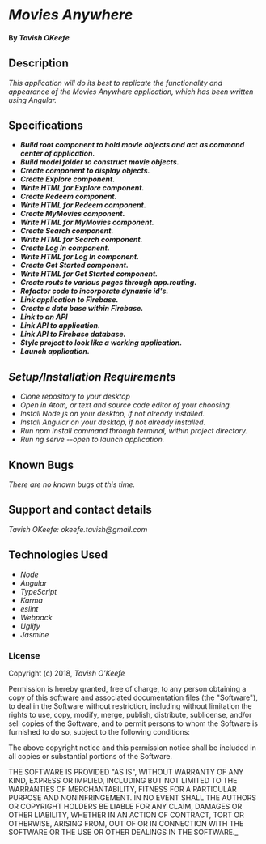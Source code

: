 # _Movies Anywhere_

#### By _**Tavish OKeefe**_

## Description

_This application will do its best to replicate the functionality and appearance of the Movies Anywhere application, which has been written using Angular._

## Specifications

* _**Build root component to hold movie objects and act as command center of application.**_
* _**Build model folder to construct movie objects.**_
* _**Create component to display objects.**_
* _**Create Explore component.**_
* _**Write HTML for Explore component.**_
* _**Create Redeem component.**_
* _**Write HTML for Redeem component.**_
* _**Create MyMovies component.**_
* _**Write HTML for MyMovies component.**_
* _**Create Search component.**_
* _**Write HTML for Search component.**_
* _**Create Log In component.**_
* _**Write HTML for Log In component.**_
* _**Create Get Started component.**_
* _**Write HTML for Get Started component.**_
* _**Create routs to various pages through app.routing.**_
* _**Refactor code to incorporate dynamic id's.**_
* _**Link application to Firebase.**_
* _**Create a data base within Firebase.**_
* _**Link to an API**_
* _**Link API to application.**_
* _**Link API to Firebase database.**_
* _**Style project to look like a working application.**_
* _**Launch application.**_


## _Setup/Installation Requirements_

* _Clone repository to your desktop_
* _Open in Atom, or text and source code editor of your choosing._
* _Install Node.js on your desktop, if not already installed._
* _Install Angular on your desktop, if not already installed._
* _Run npm install command through terminal, within project directory._
* _Run ng serve --open to launch application._

## Known Bugs

_There are no known bugs at this time._

## Support and contact details

_Tavish OKeefe: okeefe.tavish@gmail.com_

## Technologies Used

* _Node_
* _Angular_
* _TypeScript_
* _Karma_
* _eslint_
* _Webpack_
* _Uglify_
* _Jasmine_

### License

Copyright (c) 2018, _Tavish O'Keefe_  

Permission is hereby granted, free of charge, to any person obtaining a copy
of this software and associated documentation files (the "Software"), to deal
in the Software without restriction, including without limitation the rights
to use, copy, modify, merge, publish, distribute, sublicense, and/or sell
copies of the Software, and to permit persons to whom the Software is
furnished to do so, subject to the following conditions:  

The above copyright notice and this permission notice shall be included in all copies or substantial portions of the Software.

THE SOFTWARE IS PROVIDED "AS IS", WITHOUT WARRANTY OF ANY KIND, EXPRESS OR
IMPLIED, INCLUDING BUT NOT LIMITED TO THE WARRANTIES OF MERCHANTABILITY,
FITNESS FOR A PARTICULAR PURPOSE AND NONINFRINGEMENT. IN NO EVENT SHALL THE
AUTHORS OR COPYRIGHT HOLDERS BE LIABLE FOR ANY CLAIM, DAMAGES OR OTHER
LIABILITY, WHETHER IN AN ACTION OF CONTRACT, TORT OR OTHERWISE, ARISING FROM,
OUT OF OR IN CONNECTION WITH THE SOFTWARE OR THE USE OR OTHER DEALINGS IN THE
SOFTWARE._
